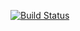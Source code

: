 [![Build Status](https://travis-ci.com/IuliaCristea/Shop-them-all.svg?branch=RefactoredMaster)](https://travis-ci.com/IuliaCristea/Shop-them-all)